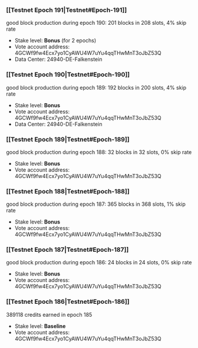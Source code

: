 ### [[Testnet Epoch 191|Testnet#Epoch-191]]
good block production during epoch 190: 201 blocks in 208 slots, 4% skip rate
* Stake level: **Bonus** (for 2 epochs)
* Vote account address: 4GCWf9fw4Ecx7yo1CyAWU4W7uYu4qqTHwMnT3oJbZ53Q
* Data Center: 24940-DE-Falkenstein
### [[Testnet Epoch 190|Testnet#Epoch-190]]
good block production during epoch 189: 192 blocks in 200 slots, 4% skip rate
* Stake level: **Bonus**
* Vote account address: 4GCWf9fw4Ecx7yo1CyAWU4W7uYu4qqTHwMnT3oJbZ53Q
* Data Center: 24940-DE-Falkenstein
### [[Testnet Epoch 189|Testnet#Epoch-189]]
good block production during epoch 188: 32 blocks in 32 slots, 0% skip rate
* Stake level: **Bonus**
* Vote account address: 4GCWf9fw4Ecx7yo1CyAWU4W7uYu4qqTHwMnT3oJbZ53Q
### [[Testnet Epoch 188|Testnet#Epoch-188]]
good block production during epoch 187: 365 blocks in 368 slots, 1% skip rate
* Stake level: **Bonus**
* Vote account address: 4GCWf9fw4Ecx7yo1CyAWU4W7uYu4qqTHwMnT3oJbZ53Q
### [[Testnet Epoch 187|Testnet#Epoch-187]]
good block production during epoch 186: 24 blocks in 24 slots, 0% skip rate
* Stake level: **Bonus**
* Vote account address: 4GCWf9fw4Ecx7yo1CyAWU4W7uYu4qqTHwMnT3oJbZ53Q
### [[Testnet Epoch 186|Testnet#Epoch-186]]
389118 credits earned in epoch 185
* Stake level: **Baseline**
* Vote account address: 4GCWf9fw4Ecx7yo1CyAWU4W7uYu4qqTHwMnT3oJbZ53Q